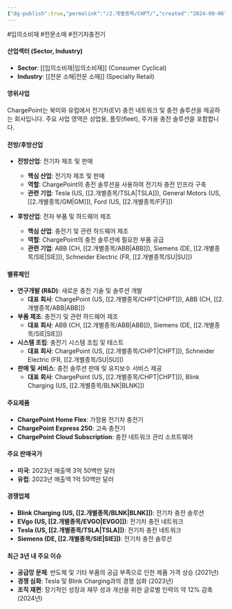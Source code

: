 ```yaml
---
{"dg-publish":true,"permalink":"/2.개별종목/CHPT/","created":"2024-09-06T12:12:07.428+09:00","updated":"2025-06-03T20:05:58.259+09:00"}
---
```


 #임의소비재 #전문소매 #전기차충전기 

#### 산업섹터 (Sector, Industry)

- **Sector**: [[임의소비재\|임의소비재]] (Consumer Cyclical)
- **Industry**: [[전문 소매\|전문 소매]] (Specialty Retail)

#### 영위사업

ChargePoint는 북미와 유럽에서 전기차(EV) 충전 네트워크 및 충전 솔루션을 제공하는 회사입니다. 주요 사업 영역은 상업용, 플릿(fleet), 주거용 충전 솔루션을 포함합니다.

#### 전방/후방산업

- **전방산업**: 전기차 제조 및 판매
    - **핵심 산업**: 전기차 제조 및 판매
    - **역할**: ChargePoint의 충전 솔루션을 사용하여 전기차 충전 인프라 구축
    - **관련 기업**: Tesla (US, [[2.개별종목/TSLA\|TSLA]]), General Motors (US, [[2.개별종목/GM\|GM]]), Ford (US, [[2.개별종목/F\|F]])

- **후방산업**: 전자 부품 및 하드웨어 제조
    - **핵심 산업**: 충전기 및 관련 하드웨어 제조
    - **역할**: ChargePoint의 충전 솔루션에 필요한 부품 공급
    - **관련 기업**: ABB (CH, [[2.개별종목/ABB\|ABB]]), Siemens (DE, [[2.개별종목/SIE\|SIE]]), Schneider Electric (FR, [[2.개별종목/SU\|SU]])

#### 밸류체인

- **연구개발 (R&D)**: 새로운 충전 기술 및 솔루션 개발
    - **대표 회사**: ChargePoint (US, [[2.개별종목/CHPT\|CHPT]]), ABB (CH, [[2.개별종목/ABB\|ABB]])
- **부품 제조**: 충전기 및 관련 하드웨어 제조
    - **대표 회사**: ABB (CH, [[2.개별종목/ABB\|ABB]]), Siemens (DE, [[2.개별종목/SIE\|SIE]])
- **시스템 조립**: 충전기 시스템 조립 및 테스트
    - **대표 회사**: ChargePoint (US, [[2.개별종목/CHPT\|CHPT]]), Schneider Electric (FR, [[2.개별종목/SU\|SU]])
- **판매 및 서비스**: 충전 솔루션 판매 및 유지보수 서비스 제공
    - **대표 회사**: ChargePoint (US, [[2.개별종목/CHPT\|CHPT]]), Blink Charging (US, [[2.개별종목/BLNK\|BLNK]])

#### 주요제품

- **ChargePoint Home Flex**: 가정용 전기차 충전기
- **ChargePoint Express 250**: 고속 충전기
- **ChargePoint Cloud Subscription**: 충전 네트워크 관리 소프트웨어

#### 주요 판매국가

- **미국**: 2023년 매출액 3억 50백만 달러
- **유럽**: 2023년 매출액 1억 50백만 달러

#### 경쟁업체

- **Blink Charging (US, [[2.개별종목/BLNK\|BLNK]])**: 전기차 충전 솔루션
- **EVgo (US, [[2.개별종목/EVGO\|EVGO]])**: 전기차 충전 네트워크
- **Tesla (US, [[2.개별종목/TSLA\|TSLA]])**: 전기차 충전 네트워크
- **Siemens (DE, [[2.개별종목/SIE\|SIE]])**: 전기차 충전 솔루션

#### 최근 3년 내 주요 이슈

- **공급망 문제**: 반도체 및 기타 부품의 공급 부족으로 인한 제품 가격 상승 (2021년)
- **경쟁 심화**: Tesla 및 Blink Charging과의 경쟁 심화 (2023년)
- **조직 재편**: 장기적인 성장과 재무 성과 개선을 위한 글로벌 인력의 약 12% 감축 (2024년)
